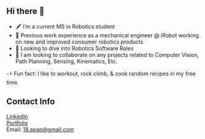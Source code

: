 ## Hi there 👋

- 🖋️ I’m a current MS in Robotics student
- 🤖 Previous work experience as a mechanical engineer @ iRobot working on new and improved consumer robotics products
- 🌱 Looking to dive into Robotics Software Roles
- 🔨 I am looking to collaborate on any projects related to Computer Vision, Path Planning, Sensing, Kinematics, Etc.

-⚡ Fun fact: I like to workout, rock climb, & cook random recipes in my free time

## Contact Info
[LinkedIn](https://www.linkedin.com/in/aaron-pan-profile)<br />
[Portfolio](https://aaronpan1109.wixsite.com/website-1)<br />
Email: [18.apan@gmail.com](18.apan@gmail.com)

<!--
**aaronpan-eng/aaronpan-eng** is a ✨ _special_ ✨ repository because its `README.md` (this file) appears on your GitHub profile.

Here are some ideas to get you started:

- 🔭 I’m currently working on ...
- 🌱 I’m currently learning ..
- 👯 I’m looking to collaborate on ...
- 🤔 I’m looking for help with ...
- 💬 Ask me about ...
- 📫 How to reach me: ...
- 😄 Pronouns: ...
- ⚡ Fun fact: ...
-->
